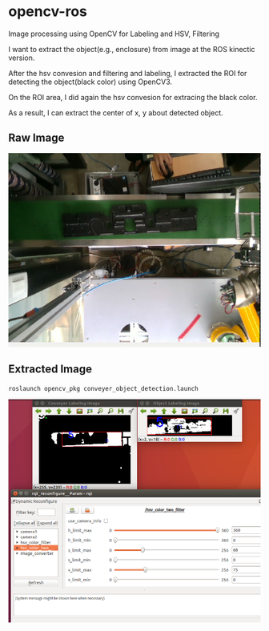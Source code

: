 # opencv-ros
Image processing using OpenCV for Labeling and HSV, Filtering

I want to extract the object(e.g., enclosure) from image at the ROS kinectic version.

After the hsv convesion and filtering and labeling, I extracted the ROI for detecting the object(black color) using OpenCV3.

On the ROI area, I did again the hsv convesion for extracing the black color. 

As a result, I can extract the center of x, y about detected object.

## Raw Image

![HSV & Labeling](img/raw_img.png)

## Extracted Image

<pre><code>roslaunch opencv_pkg conveyer_object_detection.launch  </code></pre>


![HSV & Labeling](img/result.png)
